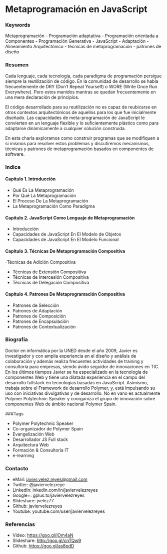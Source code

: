 Metaprogramación en JavaScript
==============================

### Keywords

Metaprogramación - Programación adaptativa - Programación orientada a Componentes - Programación Generativa - JavaScript - Adaptación - Alineamiento Arquitectónico - técnicas de metaprogramación - patrones de diseño

### Resumen

Cada lenguaje, cada tecnología, cada paradigma de programación persigue siempre la reutilización de código. En la comunidad de desarrollo se habla frecuentemente de DRY (Don’t Repeat Yourself) o WORE (Write Once Run Everywhere). Pero estos manidos mantras se quedan frecuentemente en una mera declaración de principios.

El código desarrollado para su reutilización no es capaz de reubicarse en otros contextos arquitectónicos de aquellos para los que fue inicialmente diseñado. Las capacidades de meta-programación de JavaScript le convierten en un lenguaje flexible y lo suficientemente plástico como para adaptarse dinámicamente a cualquier solución construida.

En esta charla exploramos como construir programas que se modifiquen a si mismos para resolver estos problemas y discutiremos mecanismos, técnicas y patrones de metaprogramación basados en componentes de software.
 
### Indice

#### Capítulo 1. Introducción
- Qué Es La Metaprogramación
- Por Qué La Metaprogramación
- El Proceso De La Metaprogramación
- La Metaprogramación Como Paradigma

#### Capítulo 2. JavaScript Como Lenguaje de Metaprogramación
- Introducción
- Capacidades de JavaScript En El Modelo de Objetos
- Capacidades de JavaScript En El Modelo Funcional

#### Capítulo 3. Técnicas De Metaprogramación Compositiva
-Técnicas de Adición Compositiva
- Técnicas de Extensión Compositiva
- Técnicas de Intercesión Compositiva
- Técnicas de Delegación Compositiva

#### Capítulo 4. Patrones De Metaprogramación Compositiva
- Patrones de Selección
- Patrones de Adaptación
- Patrones de Composición
- Patrones de Encapsulación
- Patrones de Contextualización

### Biografía

Doctor en informática por la UNED desde el año 2009, Javier es investigador y con amplia experiencia en el diseño y análisis de colaboración y además realiza frecuentes actividades de training y consultoría para empresas, siendo ávido seguidor de innovaciones en TIC. En los últimos tiempos Javier se ha especializado en la tecnología de componentes Web y tiene una dilatada experiencia en el campo del desarrollo fullstack en tecnologías basadas en JavaScript. Asimismo, trabaja sobre el Framework de desarrollo Polymer, y, está impulsando su uso con iniciativas divulgativas y de desarrollo. No en vano es actualmente Polymer Polytechnic Speaker y coorganiza el grupo de innovación sobre componentes Web de ámbito nacional Polymer Spain.

###Tags
- Polymer Polytechnic Speaker
- Co-organizador de Polymer Spain 
- Evangelización Web
- Desarrollador JS Full stack
- Arquitectura Web
- Formación & Consultoría IT
- e-learning


### Contacto

- eMail: javier.velez.reyes@gmail.com 
- Twitter: @javiervelezreye
- LinkedIn: inkedin.com/in/javiervelezreyes 
- Google+: gplus.to/javiervelezreyes 
- Slideshare: jvelez77
- Github: javiervelezreyes 
- Youtube: youtube.com/user/javiervelezreyes

### Referencias
- Video: https://goo.gl/jOm4aN
- Slideshare: http://goo.gl/cnTQw9
- Github: https://goo.gl/as8pdD
